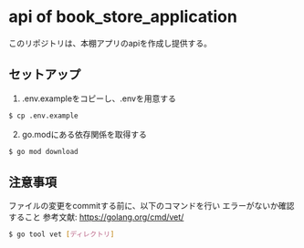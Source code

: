# api of book_store_application
このリポジトリは、本棚アプリのapiを作成し提供する。

## セットアップ
1. .env.exampleをコピーし、.envを用意する
```bash
$ cp .env.example
```

2. go.modにある依存関係を取得する
```bash
$ go mod download
```

## 注意事項
ファイルの変更をcommitする前に、以下のコマンドを行い
エラーがないか確認すること
参考文献: https://golang.org/cmd/vet/
```bash
$ go tool vet [ディレクトリ]
```
